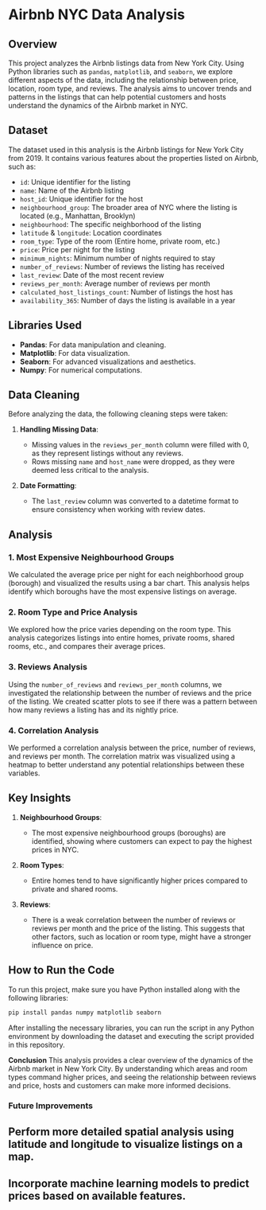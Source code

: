 # Airbnb NYC Data Analysis

## Overview

This project analyzes the Airbnb listings data from New York City. Using Python libraries such as `pandas`, `matplotlib`, and `seaborn`, we explore different aspects of the data, including the relationship between price, location, room type, and reviews. The analysis aims to uncover trends and patterns in the listings that can help potential customers and hosts understand the dynamics of the Airbnb market in NYC.

## Dataset

The dataset used in this analysis is the Airbnb listings for New York City from 2019. It contains various features about the properties listed on Airbnb, such as:

- `id`: Unique identifier for the listing
- `name`: Name of the Airbnb listing
- `host_id`: Unique identifier for the host
- `neighbourhood_group`: The broader area of NYC where the listing is located (e.g., Manhattan, Brooklyn)
- `neighbourhood`: The specific neighborhood of the listing
- `latitude` & `longitude`: Location coordinates
- `room_type`: Type of the room (Entire home, private room, etc.)
- `price`: Price per night for the listing
- `minimum_nights`: Minimum number of nights required to stay
- `number_of_reviews`: Number of reviews the listing has received
- `last_review`: Date of the most recent review
- `reviews_per_month`: Average number of reviews per month
- `calculated_host_listings_count`: Number of listings the host has
- `availability_365`: Number of days the listing is available in a year

## Libraries Used

- **Pandas**: For data manipulation and cleaning.
- **Matplotlib**: For data visualization.
- **Seaborn**: For advanced visualizations and aesthetics.
- **Numpy**: For numerical computations.

## Data Cleaning

Before analyzing the data, the following cleaning steps were taken:

1. **Handling Missing Data**:
   - Missing values in the `reviews_per_month` column were filled with 0, as they represent listings without any reviews.
   - Rows missing `name` and `host_name` were dropped, as they were deemed less critical to the analysis.

2. **Date Formatting**:
   - The `last_review` column was converted to a datetime format to ensure consistency when working with review dates.

## Analysis

### 1. Most Expensive Neighbourhood Groups

We calculated the average price per night for each neighborhood group (borough) and visualized the results using a bar chart. This analysis helps identify which boroughs have the most expensive listings on average.

### 2. Room Type and Price Analysis

We explored how the price varies depending on the room type. This analysis categorizes listings into entire homes, private rooms, shared rooms, etc., and compares their average prices.

### 3. Reviews Analysis

Using the `number_of_reviews` and `reviews_per_month` columns, we investigated the relationship between the number of reviews and the price of the listing. We created scatter plots to see if there was a pattern between how many reviews a listing has and its nightly price.

### 4. Correlation Analysis

We performed a correlation analysis between the price, number of reviews, and reviews per month. The correlation matrix was visualized using a heatmap to better understand any potential relationships between these variables.

## Key Insights

1. **Neighbourhood Groups**:
   - The most expensive neighbourhood groups (boroughs) are identified, showing where customers can expect to pay the highest prices in NYC.
   
2. **Room Types**:
   - Entire homes tend to have significantly higher prices compared to private and shared rooms.
   
3. **Reviews**:
   - There is a weak correlation between the number of reviews or reviews per month and the price of the listing. This suggests that other factors, such as location or room type, might have a stronger influence on price.
   
## How to Run the Code

To run this project, make sure you have Python installed along with the following libraries:

```bash
pip install pandas numpy matplotlib seaborn
```

After installing the necessary libraries, you can run the script in any Python environment by downloading the dataset and executing the script provided in this repository.

**Conclusion**
This analysis provides a clear overview of the dynamics of the Airbnb market in New York City. By understanding which areas and room types command higher prices, and seeing the relationship between reviews and price, hosts and customers can make more informed decisions.

### Future Improvements
## Perform more detailed spatial analysis using latitude and longitude to visualize listings on a map.
## Incorporate machine learning models to predict prices based on available features.
